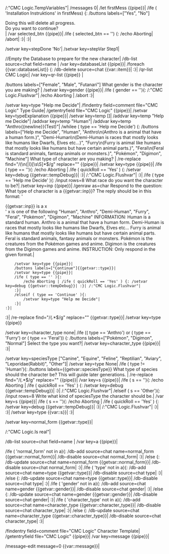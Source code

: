 /:"CMC Logic.TempVariables"|
/messages 0|
/let firstMess {{pipe}}|
/ife ( 'Installation Instruktions' in firstMess) {:
	/buttons labels=["Yes", "No"] <div>Doing this will delete all progress.</div><div>Do you want to continue?</div>|
	/var selected_btn {{pipe}}|
	/ife ( selected_btn == '') {:
		/echo Aborting|
		/abort|
	:}|
:}|

/setvar key=stepDone 'No'|
/setvar key=stepVar Step1|

//Empty the Database to prepare for the new character|
/db-list source=chat field=name |
/var key=databaseList {{pipe}}|
/foreach {{var::databaseList}} {:
	/db-delete source=chat {{var::item}}|
:}|
/qr-list CMC Logic|
/var key=qr-list {{pipe}} |

/buttons labels=["Female", "Male", "Futanari"] What gender is the character you are making? |
/setvar key=gender {{pipe}}|
/ife ( gender == ''){:
	/:"CMC Logic.Flushvar"| /echo Aborting |	/abort
:}|


/setvar key=type "Help me Decide"|
/findentry field=comment file="CMC Logic" Type Guide|
/getentryfield file="CMC Logic" {{pipe}}| 
/setvar key=typeExplanation {{pipe}}|
/setvar key=temp []|
/addvar key=temp "Help me Decide"|
/addvar key=temp "Human"|
/addvar key=temp "Anthro{{newline}}(Test)"|
/whilee ( type == 'Help me Decide') {:
	/buttons labels=["Help me Decide", "Human", "Anthro\n(Anthro is a animal that have a human form.)", "Demi-Human\n(Demi-Human is races that mostly looks like humans like Dwarfs, Elves etc...)", "Furry\n(Furry is animal like humans that mostly looks like humans but have certain animal parts.)", "Feral\n(Feral is standard animals, fantasy animals or monsters.)", "Pokémon", "Digimon", "Machine"] What type of character are you making? |
	/re-replace find="/(\n\(\|\()[\s\S]*$/g" replace="" {{pipe}}|
	/setvar key=type {{pipe}}|
	/ife ( type == ''){:
		/echo Aborting | /ife ( quickRoll == 'Yes' ) {:
			/setvar key=debug {{getvar::tempDebug}}| :}|
		/:"CMC Logic.Flushvar"|
	:}|
	/ife ( type == 'Help me Decide' ){:
		/input rows=8 What race do you want the character to be?|
		/setvar key=inp {{pipe}}|
		/genraw as=char Respond to the question: What type of character is a {{getvar::inp}}?
The reply should be in this format:
'<div>{{getvar::inp}} is a x</div>'
x is one of the following "Human", "Anthro", "Demi-Human", "Furry", "Feral", "Pokémon", "Digimon", "Machine"
INFORMATION: 
Human is a standard human.
Anthro is a animal that have a human form.
Demi-Human is races that mostly looks like humans like Dwarfs, Elves etc...
Furry is animal like humans that mostly looks like humans but have certain animal parts.
Feral is standard animals, fantasy animals or monsters.
Pokémon is the creatures from the Pokémon games and anime.
Digimon is the creatures from the Digimon games and anime.
INSTRUCTION: Only respond in the given format.|

		/setvar key=type {{pipe}}|
		/buttons labels=["Continue"]{{getvar::type}}|
		/setvar key=type {{pipe}}|
		/ife ( type == '' ){:
			/echo Aborting | /ife ( quickRoll == 'Yes' ) {: /setvar key=debug {{getvar::tempDebug}}| :}| /:"CMC Logic.Flushvar"|
		:}|
		/elseif ( type == 'Continue' ){:
			/setvar key=type "Help me Decide"|
		:}|
	:}|
:}|
/re-replace find="/\(.*$/g" replace="" {{getvar::type}}|
/setvar key=type {{pipe}}

/setvar key=character_type none|
/ife (( type == 'Anthro') or ( type == 'Furry')  or ( type == 'Feral')) {:
	/buttons labels=["Pokémon", "Digimon", "Normal"] Select the type you want?|
	/setvar key=character_type {{pipe}}|
:}|

/setvar key=speciesType ["Canine", "Equine", "Feline", "Reptilian", "Aviary", "Leporidae(Rabbit)", "Other"]|
/setvar key=type None|
/ife ( type != 'Human'){:
	/buttons labels={{getvar::speciesType}} What type of species should the character be? This will guide later generations. |
	/re-replace find="/\(.*$/g" replace="" {{pipe}}|
	/var key=s {{pipe}}|
	/ife ( s == ''){:
		/echo Aborting | /ife ( quickRoll == 'Yes' ) {:
		/setvar key=debug {{getvar::tempDebug}}|
	:}|
	/:"CMC Logic.Flushvar"|
	/elseif ( s == 'Other'){:
		/input rows=8 Write what kind of speciesType the character should be.|
		/var key=s {{pipe}}|
		/ife ( s == ''){:
			/echo Aborting | /ife ( quickRoll == 'Yes' ) {: /setvar key=debug {{getvar::tempDebug}}| :}| /:"CMC Logic.Flushvar"|
		:}|
	:}|
	/setvar key=type {{var::s}}|
:}|

/setvar key=normal_form {{getvar::type}}|

/:"CMC Logic.Is real"|

/db-list source=chat field=name |
/var key=a {{pipe}}|

/ife ( 'normal_form' not in a){:
	/db-add source=chat name=normal_form {{getvar::normal_form}}|
	/db-disable source=chat normal_form|
:}|
/else {:
	/db-update source=chat name=normal_form {{getvar::normal_form}}|
	/db-disable source=chat normal_form|
:}|
/ife ( 'type' not in a){:
	/db-add source=chat name=type {{getvar::type}}|
	/db-disable source=chat type|
:}|
/else {:
	/db-update source=chat name=type {{getvar::type}}|
	/db-disable source=chat type|
:}|
/ife ( 'gender' not in a){:
	/db-add source=chat name=gender {{getvar::gender}}|
	/db-disable source=chat gender|
:}|
/else {:
	/db-update source=chat name=gender {{getvar::gender}}|
	/db-disable source=chat gender|
:}|
/ife ( 'character_type' not in a){:
	/db-add source=chat name=character_type {{getvar::character_type}}|
	/db-disable source=chat character_type|
:}|
/else {:
	/db-update source=chat name=character_type {{getvar::character_type}}|
	/db-disable source=chat character_type|
:}|

/findentry field=comment file="CMC Logic" Character Template|
/getentryfield file="CMC Logic" {{pipe}}|
/var key=message {{pipe}}|

/message-edit message=0 {{var::message}}|